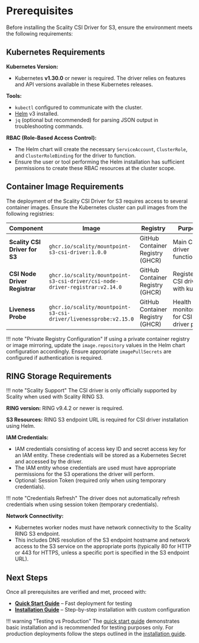 # Prerequisites

Before installing the Scality CSI Driver for S3, ensure the environment meets the following requirements:

## Kubernetes Requirements

**Kubernetes Version:**

- Kubernetes **v1.30.0** or newer is required. The driver relies on features and API versions available in these Kubernetes releases.

**Tools:**

- `kubectl` configured to communicate with the cluster.
- [Helm](https://helm.sh/docs/intro/install/) v3 installed.
- `jq` (optional but recommended) for parsing JSON output in troubleshooting commands.

**RBAC (Role-Based Access Control):**

- The Helm chart will create the necessary `ServiceAccount`, `ClusterRole`, and `ClusterRoleBinding` for the driver to function.
- Ensure the user or tool performing the Helm installation has sufficient permissions to create these RBAC resources at the cluster scope.

## Container Image Requirements

The deployment of the Scality CSI Driver for S3 requires access to several container images. Ensure the Kubernetes cluster can pull images from the following registries:

| Component | Image | Registry | Purpose |
|-----------|-------|----------|---------|
| **Scality CSI Driver for S3** | `ghcr.io/scality/mountpoint-s3-csi-driver:1.0.0` | GitHub Container Registry (GHCR) | Main CSI driver functionality |
| **CSI Node Driver Registrar** | `ghcr.io/scality/mountpoint-s3-csi-driver/csi-node-driver-registrar:v2.14.0` | GitHub Container Registry (GHCR) | Registers CSI driver with kubelet |
| **Liveness Probe** | `ghcr.io/scality/mountpoint-s3-csi-driver/livenessprobe:v2.15.0` | GitHub Container Registry (GHCR) | Health monitoring for CSI driver pods |

!!! note "Private Registry Configuration"
    If using a private container registry or image mirroring, update the `image.repository` values in the Helm chart configuration accordingly.
    Ensure appropriate `imagePullSecrets` are configured if authentication is required.

## RING Storage Requirements

!!! note "Scality Support"
    The CSI driver is only officially supported by Scality when used with Scality RING S3.

**RING version:** RING v9.4.2 or newer is required.

**S3 Resources:** RING S3 endpoint URL is required for CSI driver installation using Helm.

**IAM Credentials:**

- IAM credentials consisting of access key ID and secret access key for an IAM entity. These credentials will be stored as a Kubernetes Secret and accessed by the driver.
- The IAM entity whose credentials are used must have appropriate permissions for the S3 operations the driver will perform.
- Optional: Session Token (required only when using temporary credentials).

!!! note "Credentials Refresh"
    The driver does not automatically refresh credentials when using session token (temporary credentials).

**Network Connectivity:**

- Kubernetes worker nodes must have network connectivity to the Scality RING S3 endpoint.
- This includes DNS resolution of the S3 endpoint hostname and network access to the S3 service on the appropriate ports
  (typically 80 for HTTP or 443 for HTTPS, unless a specific port is specified in the S3 endpoint URL).

## Next Steps

Once all prerequisites are verified and met, proceed with:

- **[Quick Start Guide](quick-start.md)** – Fast deployment for testing
- **[Installation Guide](installation-guide.md)** – Step-by-step installation with custom configuration

!!! warning "Testing vs Production"
    The [quick start guide](quick-start.md) demonstrates basic installation and is recommended for testing purposes only.
    For production deployments follow the steps outlined in the [installation guide](installation-guide.md).

